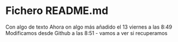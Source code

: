 # Fichero README.md

Con algo de texto
Ahora on algo más añadido el 13 viernes a las 8:49
Modificamos desde Github a las 8:51 - vamos a ver si recuperamos
